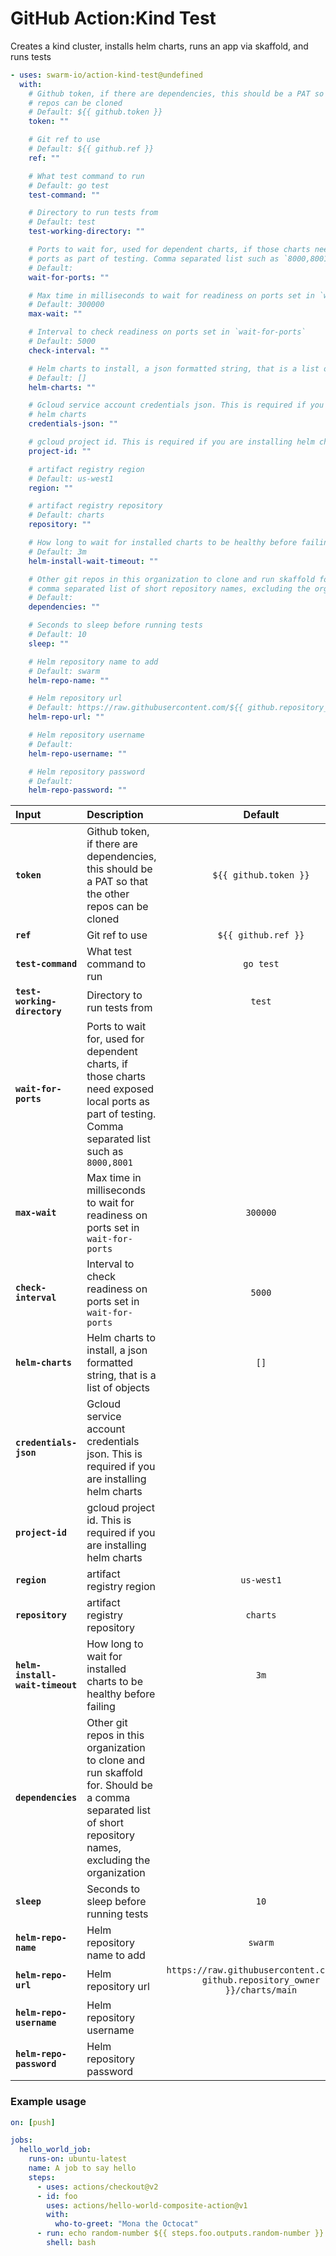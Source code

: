 <!-- start title -->

# GitHub Action:Kind Test

<!-- end title -->
<!-- start description -->

Creates a kind cluster, installs helm charts, runs an app via skaffold, and runs tests

<!-- end description -->
<!-- start contents -->
<!-- end contents -->
<!-- start usage -->

```yaml
- uses: swarm-io/action-kind-test@undefined
  with:
    # Github token, if there are dependencies, this should be a PAT so that the other
    # repos can be cloned
    # Default: ${{ github.token }}
    token: ""

    # Git ref to use
    # Default: ${{ github.ref }}
    ref: ""

    # What test command to run
    # Default: go test
    test-command: ""

    # Directory to run tests from
    # Default: test
    test-working-directory: ""

    # Ports to wait for, used for dependent charts, if those charts need exposed local
    # ports as part of testing. Comma separated list such as `8000,8001`
    # Default:
    wait-for-ports: ""

    # Max time in milliseconds to wait for readiness on ports set in `wait-for-ports`
    # Default: 300000
    max-wait: ""

    # Interval to check readiness on ports set in `wait-for-ports`
    # Default: 5000
    check-interval: ""

    # Helm charts to install, a json formatted string, that is a list of objects
    # Default: []
    helm-charts: ""

    # Gcloud service account credentials json. This is required if you are installing
    # helm charts
    credentials-json: ""

    # gcloud project id. This is required if you are installing helm charts
    project-id: ""

    # artifact registry region
    # Default: us-west1
    region: ""

    # artifact registry repository
    # Default: charts
    repository: ""

    # How long to wait for installed charts to be healthy before failing
    # Default: 3m
    helm-install-wait-timeout: ""

    # Other git repos in this organization to clone and run skaffold for. Should be a
    # comma separated list of short repository names, excluding the organization
    # Default:
    dependencies: ""

    # Seconds to sleep before running tests
    # Default: 10
    sleep: ""

    # Helm repository name to add
    # Default: swarm
    helm-repo-name: ""

    # Helm repository url
    # Default: https://raw.githubusercontent.com/${{ github.repository_owner }}/charts/main
    helm-repo-url: ""

    # Helm repository username
    # Default:
    helm-repo-username: ""

    # Helm repository password
    # Default:
    helm-repo-password: ""
```

<!-- end usage -->
<!-- start inputs -->

| **Input**                       | **Description**                                                                                                                                            |                                  **Default**                                   | **Required** |
| :------------------------------ | :--------------------------------------------------------------------------------------------------------------------------------------------------------- | :----------------------------------------------------------------------------: | :----------: |
| **`token`**                     | Github token, if there are dependencies, this should be a PAT so that the other repos can be cloned                                                        |                             `${{ github.token }}`                              |  **false**   |
| **`ref`**                       | Git ref to use                                                                                                                                             |                              `${{ github.ref }}`                               |  **false**   |
| **`test-command`**              | What test command to run                                                                                                                                   |                                   `go test`                                    |  **false**   |
| **`test-working-directory`**    | Directory to run tests from                                                                                                                                |                                     `test`                                     |  **false**   |
| **`wait-for-ports`**            | Ports to wait for, used for dependent charts, if those charts need exposed local ports as part of testing. Comma separated list such as `8000,8001`        |                                                                                |  **false**   |
| **`max-wait`**                  | Max time in milliseconds to wait for readiness on ports set in `wait-for-ports`                                                                            |                                    `300000`                                    |  **false**   |
| **`check-interval`**            | Interval to check readiness on ports set in `wait-for-ports`                                                                                               |                                     `5000`                                     |  **false**   |
| **`helm-charts`**               | Helm charts to install, a json formatted string, that is a list of objects                                                                                 |                                      `[]`                                      |  **false**   |
| **`credentials-json`**          | Gcloud service account credentials json. This is required if you are installing helm charts                                                                |                                                                                |  **false**   |
| **`project-id`**                | gcloud project id. This is required if you are installing helm charts                                                                                      |                                                                                |  **false**   |
| **`region`**                    | artifact registry region                                                                                                                                   |                                   `us-west1`                                   |  **false**   |
| **`repository`**                | artifact registry repository                                                                                                                               |                                    `charts`                                    |  **false**   |
| **`helm-install-wait-timeout`** | How long to wait for installed charts to be healthy before failing                                                                                         |                                      `3m`                                      |  **false**   |
| **`dependencies`**              | Other git repos in this organization to clone and run skaffold for. Should be a comma separated list of short repository names, excluding the organization |                                                                                |  **false**   |
| **`sleep`**                     | Seconds to sleep before running tests                                                                                                                      |                                      `10`                                      |  **false**   |
| **`helm-repo-name`**            | Helm repository name to add                                                                                                                                |                                    `swarm`                                     |  **false**   |
| **`helm-repo-url`**             | Helm repository url                                                                                                                                        | `https://raw.githubusercontent.com/${{ github.repository_owner }}/charts/main` |  **false**   |
| **`helm-repo-username`**        | Helm repository username                                                                                                                                   |                                                                                |  **false**   |
| **`helm-repo-password`**        | Helm repository password                                                                                                                                   |                                                                                |  **false**   |

<!-- end inputs -->
<!-- start outputs -->
<!-- end outputs -->
<!-- start examples -->

### Example usage

```yaml
on: [push]

jobs:
  hello_world_job:
    runs-on: ubuntu-latest
    name: A job to say hello
    steps:
      - uses: actions/checkout@v2
      - id: foo
        uses: actions/hello-world-composite-action@v1
        with:
          who-to-greet: "Mona the Octocat"
      - run: echo random-number ${{ steps.foo.outputs.random-number }}
        shell: bash
```

<!-- end examples -->
<!-- start [.github/ghdocs/examples/] -->
<!-- end [.github/ghdocs/examples/] -->
